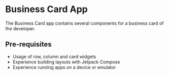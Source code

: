 # Business Card App

The Business Card app contains several components for a business card of the developer.

## Pre-requisites

* Usage of row, column and card widgets
* Experience building layouts with Jetpack Compose
* Experience running apps on a device or emulator